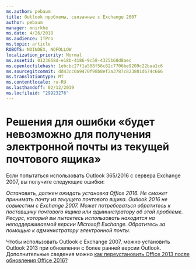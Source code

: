 ```yaml
---
ms.author: pebaum
title: Outlook проблемы, связанные с Exchange 2007
author: pebaum
manager: mnirkhe
ms.date: 4/26/2018
ms.audience: ITPro
ms.topic: article
ROBOTS: NOINDEX, NOFOLLOW
localization_priority: Normal
ms.assetid: 0123668d-e18b-4186-9c58-4325168d8aec
ms.openlocfilehash: 1ebcbc27f1a508f56c82c7706be9209c22baa1c6
ms.sourcegitcommit: dd43cc0a9470f98b8ef2a3787c823801d674c666
ms.translationtype: MT
ms.contentlocale: ru-RU
ms.lasthandoff: 02/12/2019
ms.locfileid: "29923276"
---
```

# <a name="solution-for-error-you-wont-be-able-to-receive-mail-from-a-current-mailbox"></a>Решения для ошибки «будет невозможно для получения электронной почты из текущей почтового ящика»
Если попытаться использовать Outlook 365/2016 с сервера Exchange 2007, вы получите следующие ошибки:

*Остановить, должен ожидать установка Office 2016. Не сможет принимать почту из текущего почтового ящика. Outlook 2016 не совместим с Exchange 2007. Может потребоваться обратитесь к поставщику почтового ящика или администратору об этой проблеме. Ресурс, который вы пытаетесь использовать находится на неподдерживаемой версии Microsoft Exchange. Обратитесь за помощью к администратору электронной почты.*

Чтобы использовать Outlook с Exchange 2007, можно установить Outlook 2013 при обновлении с более ранней версии Outlook. Дополнительные сведения можно [как переустановить Office 2013 после обновления Office 2016?](https://support.office.com/article/a6ca92f4-cbb4-4609-9fdb-f8d3dd6812f3)